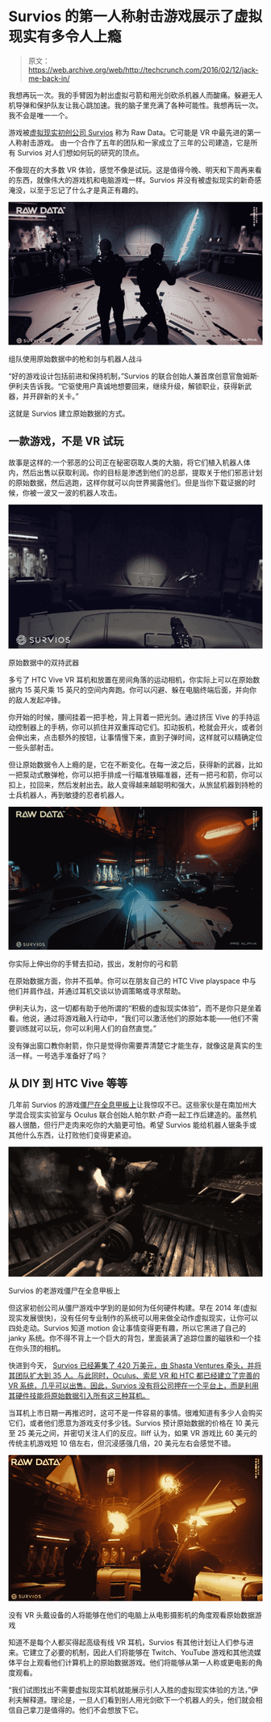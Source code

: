 # Survios 的第一人称射击游戏展示了虚拟现实有多令人上瘾

> 原文：<https://web.archive.org/web/http://techcrunch.com/2016/02/12/jack-me-back-in/>

我想再玩一次。我的手臂因为射出虚拟弓箭和用光剑砍杀机器人而酸痛。躲避无人机导弹和保护队友让我心跳加速。我的脑子里充满了各种可能性。我想再玩一次。我不会是唯一一个。

游戏被[虚拟现实初创公司 Survios](https://web.archive.org/web/20230319063735/http://survios.com/) 称为 Raw Data。它可能是 VR 中最先进的第一人称射击游戏。  由一个合作了五年的团队和一家成立了三年的公司建造，它是所有 Survios 对人们想如何玩的研究的顶点。

不像现在的大多数 VR 体验，感觉不像是试玩。这是值得今晚、明天和下周再来看的东西，就像伟大的游戏机和电脑游戏一样。Survios 并没有被虚拟现实的新奇感淹没，以至于忘记了什么才是真正有趣的。

![Raw Data_Screenshot_2](img/f85c163d03e70d9226a446163bc4eca8.png)

组队使用原始数据中的枪和剑与机器人战斗

“好的游戏设计包括前进和保持机制，”Survios 的联合创始人兼首席创意官詹姆斯·伊利夫告诉我。“它驱使用户真诚地想要回来，继续升级，解锁职业，获得新武器，并开辟新的关卡。”

这就是 Survios 建立原始数据的方式。

## 一款游戏，不是 VR 试玩

故事是这样的:一个邪恶的公司正在秘密窃取人类的大脑，将它们植入机器人体内，然后出售以获取利润。你的目标是渗透到他们的总部，提取关于他们邪恶计划的原始数据，然后逃跑，这样你就可以向世界揭露他们。但是当你下载证据的时候，你被一波又一波的机器人攻击。

![Raw Data_Pistol](img/27777f0eb5d3d3b526de8c31d77f8aea.png)

原始数据中的双持武器

多亏了 HTC Vive VR 耳机和放置在房间角落的运动相机，你实际上可以在原始数据内 15 英尺乘 15 英尺的空间内奔跑。你可以闪避、躲在电脑终端后面，并向你的敌人发起冲锋。

你开始的时候，腰间挂着一把手枪，背上背着一把光剑。通过挤压 Vive 的手持运动控制器上的手柄，你可以抓住并双重挥动它们。扣动扳机，枪就会开火，或者剑会伸出来，点击额外的按钮，让事情慢下来，直到子弹时间，这样就可以精确定位一些头部射击。

但让原始数据令人上瘾的是，它在不断变化。在每一波之后，获得新的武器，比如一把泵动式散弹枪，你可以把手排成一行瞄准铁瞄准器，还有一把弓和箭，你可以扣上，拉回来，然后发射出去。敌人变得越来越聪明和强大，从旅鼠机器到持枪的士兵机器人，再到敏捷的忍者机器人。

![Raw Data_Screenshot_3](img/4ed2f8693712a59024837270dbf1eaca.png)

你实际上伸出你的手臂去扣动，拔出，发射你的弓和箭

在原始数据方面，你并不孤单。你可以在朋友自己的 HTC Vive playspace 中与他们并肩作战，并通过耳机交谈以协调策略或寻求帮助。

伊利夫认为，这一切都有助于他所谓的“积极的虚拟现实体验”，而不是你只是坐着看。他说，通过将游戏融入行动中，“我们可以激活他们的原始本能——他们不需要训练就可以玩，你可以利用人们的自然直觉。”

没有弹出窗口教你射箭，你只是觉得你需要弄清楚它才能生存，就像这是真实的生活一样。一号选手准备好了吗？

## 从 DIY 到 HTC Vive 等等

几年前 Survios 的游戏[僵尸在全息甲板上](https://web.archive.org/web/20230319063735/https://techcrunch.com/2014/04/14/survios/)让我惊叹不已。这些家伙是在南加州大学混合现实实验室与 Oculus 联合创始人帕尔默·卢奇一起工作后建造的。虽然机器人很酷，但行尸走肉来吃你的大脑更可怕。希望 Survios 能给机器人锯条手或其他什么东西，让打败他们变得更紧迫。

![Zombies On The Holodeck](img/933b71eab75db5a41db9d433ab6f6ee4.png)

Survios 的老游戏僵尸在全息甲板上

但这家初创公司从僵尸游戏中学到的是如何为任何硬件构建。早在 2014 年(虚拟现实发展很快)，没有任何专业制作的系统可以用来做全动作虚拟现实，让你可以四处走动。Survios 知道 motion 会让事情变得更有趣，所以它黑进了自己的 janky 系统。你不得不背上一个巨大的背包，里面装满了追踪位置的磁铁和一个挂在你头顶的相机。

快进到今天， [Survios 已经筹集了 420 万美元，由 Shasta Ventures 牵头，并将其团队扩大到 35 人。与此同时，Oculus、索尼 VR 和 HTC 都已经建立了完善的 VR 系统，几乎可以出售。因此，Survios 没有将公司押在一个平台上，而是利用其硬件技能将原始数据引入所有这三种耳机。](https://web.archive.org/web/20230319063735/https://www.crunchbase.com/organization/survios#/entity)

当耳机上市日期一再推迟时，这可不是一件容易的事情。很难知道有多少人会购买它们，或者他们愿意为游戏支付多少钱。Survios 预计原始数据的价格在 10 美元至 25 美元之间，并密切关注人们的反应。Iliff 认为，如果 VR 游戏比 60 美元的传统主机游戏短 10 倍左右，但沉浸感强几倍，20 美元左右会感觉不错。

![Raw Data](img/dc4ae7af74cbb5f3aaae9c88beda22ed.png)

没有 VR 头戴设备的人将能够在他们的电脑上从电影摄影机的角度观看原始数据游戏

知道不是每个人都买得起高级有线 VR 耳机，Survios 有其他计划让人们参与进来。它建立了必要的机制，因此人们将能够在 Twitch、YouTube 游戏和其他流媒体平台上观看他们计算机上的原始数据游戏。他们将能够从第一人称或更电影的角度观看。

“我们试图找出不需要虚拟现实耳机就能展示引人入胜的虚拟现实体验的方法，”伊利夫解释道。理论是，一旦人们看到别人用光剑砍下一个机器人的头，他们就会相信自己拿刀是值得的。他们不会想放下它。